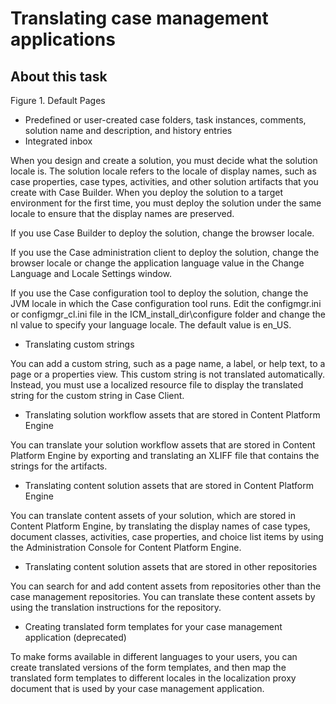 # Translating case management applications

## About this task

Figure 1. Default Pages

<!-- image -->

- Predefined or user-created case folders, task instances, comments,
solution name and description, and history entries
- Integrated inbox

When you design and create a solution, you must decide what the solution locale
is. The solution locale refers to the locale of display names, such as case properties, case types,
activities, and other solution artifacts that you create with Case Builder. When you deploy the solution to a target environment
for the first time, you must deploy the solution under the same locale to ensure that the display
names are preserved.

If you use Case Builder to deploy the solution,
change the browser locale.

If you use the Case administration client to
deploy the solution, change the browser locale or change the application language value in the
Change Language and Locale Settings window.

If you use the Case configuration tool
to deploy the solution, change the JVM locale in which the Case configuration tool runs. Edit the
configmgr.ini or configmgr\_cl.ini file in the
ICM\_install\_dir\configure folder and change the
nl value to specify your language locale. The default value is en\_US.

- Translating custom strings

You can add a custom string, such as a page name, a label, or help text, to     a page or a properties view. This custom string is not translated automatically. Instead, you     must use a localized resource file to display the translated string for the custom string in       Case Client.
- Translating solution workflow assets that are stored in Content Platform Engine

You can translate your solution workflow assets that are stored in Content Platform Engine by exporting and translating an XLIFF file that contains the strings for the artifacts.
- Translating content solution assets that are stored in Content Platform Engine

You can translate content assets of your solution, which are stored in Content Platform Engine, by translating the display names of case types, document classes, activities, case properties, and choice list items by using the Administration Console for Content Platform Engine.
- Translating content solution assets that are stored in other repositories

You can search for and add content assets from repositories other than the case management repositories. You can translate these content assets by using the translation instructions for the repository.
- Creating translated form templates for your case management application (deprecated)

To make forms available in different languages to your users, you can create translated versions of the form templates, and then map the translated form templates to different locales in the localization proxy document that is used by your case management application.